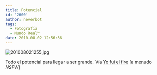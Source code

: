```yaml
---
title: Potencial
id: '2600'
author: neverbot
tags:
  - Fotografía
  - Mundo Real™
date: 2010-08-02 12:56:36
---
```


![201008021255.jpg](./201008021255.jpg)

Todo el potencial para llegar a ser grande. Vía [Yo fui el fire](http://guillermolo.tumblr.com/post/730755773/jiji-egoismo-anneyhall-big-lion-little) \[a menudo _NSFW_\]